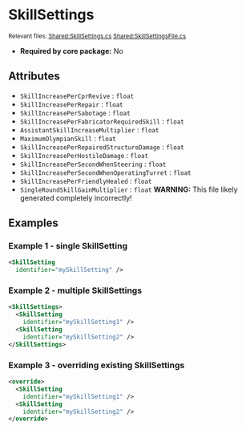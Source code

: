 # SkillSettings

<sup>Relevant files: [Shared:SkillSettings.cs](https://github.com/Regalis11/Barotrauma/blob/master/Barotrauma/BarotraumaShared/SharedSource/Characters/SkillSettings.cs) [Shared:SkillSettingsFile.cs](https://github.com/Regalis11/Barotrauma/blob/master/Barotrauma/BarotraumaShared/SharedSource/ContentManagement/ContentFile/SkillSettingsFile.cs)</sup>
- **Required by core package:** No

## Attributes

- `SkillIncreasePerCprRevive` : `float`
- `SkillIncreasePerRepair` : `float`
- `SkillIncreasePerSabotage` : `float`
- `SkillIncreasePerFabricatorRequiredSkill` : `float`
- `AssistantSkillIncreaseMultiplier` : `float`
- `MaximumOlympianSkill` : `float`
- `SkillIncreasePerRepairedStructureDamage` : `float`
- `SkillIncreasePerHostileDamage` : `float`
- `SkillIncreasePerSecondWhenSteering` : `float`
- `SkillIncreasePerSecondWhenOperatingTurret` : `float`
- `SkillIncreasePerFriendlyHealed` : `float`
- `SingleRoundSkillGainMultiplier` : `float`
**WARNING:** This file likely generated completely incorrectly!

## Examples

### Example 1 - single SkillSetting

```xml
<SkillSetting
  identifier="mySkillSetting" />
```

### Example 2 - multiple SkillSettings

```xml
<SkillSettings>
  <SkillSetting
    identifier="mySkillSetting1" />
  <SkillSetting
    identifier="mySkillSetting2" />
</SkillSettings>
```

### Example 3 - overriding existing SkillSettings

```xml
<override>
  <SkillSetting
    identifier="mySkillSetting1" />
  <SkillSetting
    identifier="mySkillSetting2" />
</override>
```

